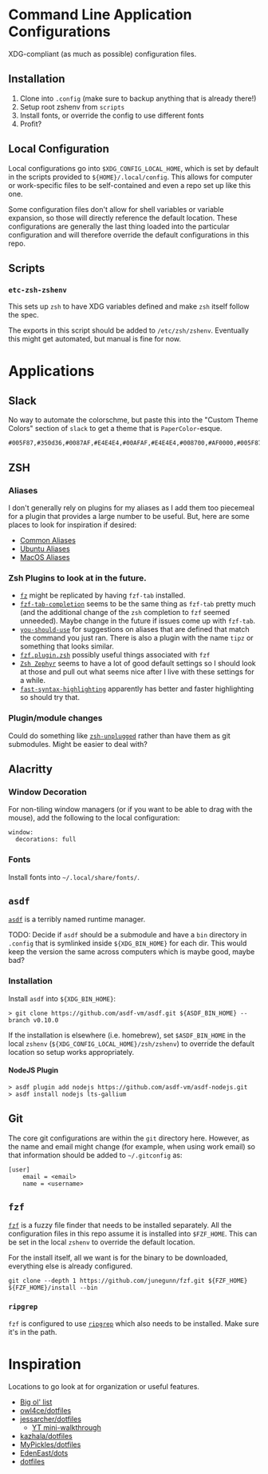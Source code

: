 # Command Line Application Configurations

XDG-compliant (as much as possible) configuration files.

## Installation

1. Clone into `.config` (make sure to backup anything that is already there!)
1. Setup root zshenv from `scripts`
1. Install fonts, or override the config to use different fonts
1. Profit?

## Local Configuration

Local configurations go into `$XDG_CONFIG_LOCAL_HOME`, which is set by default
in the scripts provided to `${HOME}/.local/config`. This allows for computer or
work-specific files to be self-contained and even a repo set up like this one.

Some configuration files don't allow for shell variables or variable expansion,
so those will directly reference the default location. These configurations are
generally the last thing loaded into the particular configuration and will
therefore override the default configurations in this repo.

## Scripts

### `etc-zsh-zshenv`

This sets up `zsh` to have XDG variables defined and make `zsh` itself follow
the spec.

The exports in this script should be added to `/etc/zsh/zshenv`. Eventually
this might get automated, but manual is fine for now.

# Applications

## Slack

No way to automate the colorschme, but paste this into the "Custom Theme
Colors" section of `slack` to get a theme that is `PaperColor`-esque.

```
#005F87,#350d36,#0087AF,#E4E4E4,#00AFAF,#E4E4E4,#008700,#AF0000,#005F87,#E4E4E4
```

## ZSH

### Aliases

I don't generally rely on plugins for my aliases as I add them too piecemeal
for a plugin that provides a large number to be useful. But, here are some
places to look for inspiration if desired:

* [Common Aliases](https://github.com/ohmyzsh/ohmyzsh/tree/master/plugins/common-aliases)
* [Ubuntu Aliases](https://github.com/ohmyzsh/ohmyzsh/tree/master/plugins/ubuntu)
* [MacOS Aliases](https://github.com/ohmyzsh/ohmyzsh/tree/master/plugins/macos)

### Zsh Plugins to look at in the future.

* [`fz`](https://github.com/changyuheng/fz) might be replicated by having `fzf-tab` installed.
* [`fzf-tab-completion`](https://github.com/lincheney/fzf-tab-completion) seems to be the same thing as `fzf-tab` pretty much (and the additional change of the `zsh` completion to `fzf` seemed unneeded). Maybe change in the future if issues come up with `fzf-tab`.
* [`you-should-use`](https://github.com/MichaelAquilina/zsh-you-should-use) for suggestions on aliases that are defined that match the command you just ran. There is also a plugin with the name `tipz` or something that looks similar.
* [`fzf.plugin.zsh`](https://github.com/ohmyzsh/ohmyzsh/blob/master/plugins/fzf/fzf.plugin.zsh) possibly useful things associated with `fzf`
* [`Zsh Zephyr`](https://github.com/mattmc3/zephyr) seems to have a lot of good default settings so I should look at those and pull out what seems nice after I live with these settings for a while.
* [`fast-syntax-highlighting`](https://github.com/zdharma-continuum/fast-syntax-highlighting) apparently has better and faster highlighting so should try that.

### Plugin/module changes

Could do something like [`zsh-unplugged`](https://github.com/mattmc3/zsh_unplugged) rather than have them as git submodules. Might be easier to deal with?

## Alacritty

### Window Decoration

For non-tiling window managers (or if you want to be able to drag with the
mouse), add the following to the local configuration:

```
window:
  decorations: full
```

### Fonts

Install fonts into `~/.local/share/fonts/`.

## `asdf`

[`asdf`](https://asdf-vm.com/) is a terribly named runtime manager.

TODO: Decide if `asdf` should be a submodule and have a `bin` directory in
`.config` that is symlinked inside `${XDG_BIN_HOME}` for each dir. This would
keep the version the same across computers which is maybe good, maybe bad?

### Installation

Install `asdf` into `${XDG_BIN_HOME}`:

```
> git clone https://github.com/asdf-vm/asdf.git ${ASDF_BIN_HOME} --branch v0.10.0
```

If the installation is elsewhere (i.e. homebrew), set `$ASDF_BIN_HOME` in the
local `zshenv` (`${XDG_CONFIG_LOCAL_HOME}/zsh/zshenv`) to override the default
location so setup works appropriately.

#### NodeJS Plugin

```
> asdf plugin add nodejs https://github.com/asdf-vm/asdf-nodejs.git
> asdf install nodejs lts-gallium
```

## Git

The core git configurations are within the `git` directory here. However, as
the name and email might change (for example, when using work email) so that
information should be added to `~/.gitconfig` as:

```
[user]
    email = <email>
    name = <username>
```

## `fzf`

[`fzf`](https://github.com/junegunn/fzf) is a fuzzy file finder that needs to
be installed separately. All the configuration files in this repo assume it is
installed into `$FZF_HOME`. This can be set in the local `zshenv` to override
the default location.

For the install itself, all we want is for the binary to be downloaded,
everything else is already configured.

```
git clone --depth 1 https://github.com/junegunn/fzf.git ${FZF_HOME}
${FZF_HOME}/install --bin
```

### `ripgrep`

`fzf` is configured to use [`ripgrep`](https://github.com/BurntSushi/ripgrep)
which also needs to be installed. Make sure it's in the path.

# Inspiration

Locations to go look at for organization or useful features.

* [Big ol' list](https://dotfiles.github.io/inspiration/)
* [owl4ce/dotfiles](https://github.com/owl4ce/dotfiles)
* [jessarcher/dotfiles](https://github.com/owl4ce/dotfiles)
  * [YT mini-walkthrough](https://www.youtube.com/watch?v=434tljD-5C8)
* [kazhala/dotfiles](https://github.com/kazhala/dotfiles)
* [MyPickles/dotfiles](https://github.com/MrPickles/dotfiles)
* [EdenEast/dots](https://github.com/EdenEast/dots)
* [dotfiles](https://dotfiles.github.io/inspiration/)
